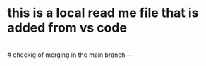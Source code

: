 # this is a local read me file that is added from vs code
<br>
# checkig of merging in the main branch---